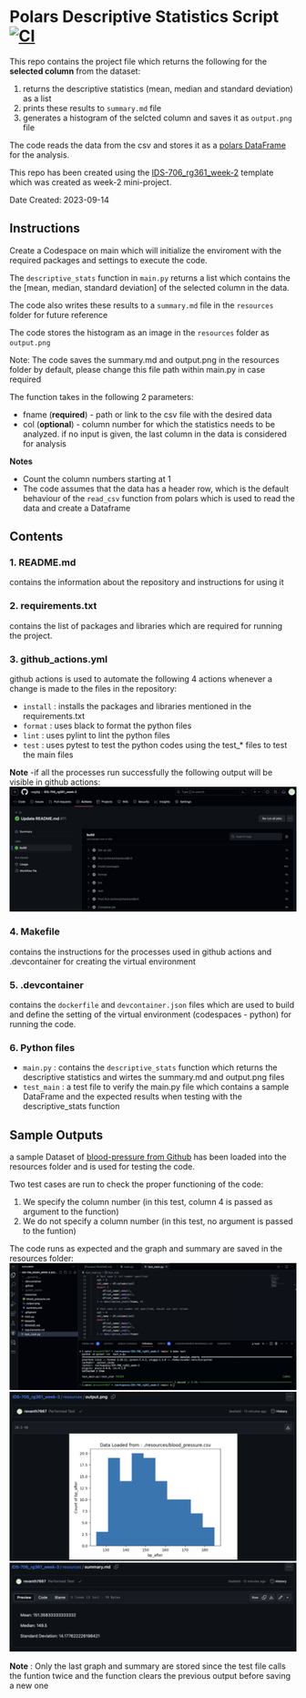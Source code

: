 # Polars Descriptive Statistics Script [![CI](https://github.com/nogibjj/IDS-706_rg361_week-3/actions/workflows/github_actions.yml/badge.svg)](https://github.com/nogibjj/IDS-706_rg361_week-3/actions/workflows/github_actions.yml)

This repo contains the project file which returns the following for the **selected column** from the dataset:
   1. returns the descriptive statistics (mean, median and standard deviation) as a list
   2. prints these results to ``summary.md`` file
   3. generates a histogram of the selcted column and saves it as ``output.png`` file

The code reads the data from the csv and stores it as a [polars DataFrame](https://pola-rs.github.io/polars/py-polars/html/reference/dataframe/index.html) for the analysis.

This repo has been created using the [IDS-706_rg361_week-2](https://github.com/nogibjj/IDS-706_rg361_week-2) template which was created as week-2 mini-project.

Date Created: 2023-09-14

## Instructions

Create a Codespace on main which will initialize the enviroment with the required packages and settings to execute the code.

The ``descriptive_stats`` function in ``main.py`` returns a list which contains the the [mean, median, standard deviation] of the selected column in the data. 

The code also writes these results to a ``summary.md`` file in the ``resources`` folder for future reference

The code stores the histogram as an image in the ``resources`` folder as ``output.png``

Note: The code saves the summary.md and output.png in the resources folder by default, please change this file path within main.py in case required

The function takes in the following 2 parameters:
   - fname (**required**) -  path or link to the csv file with the desired data
   - col (**optional**) - column number for which the statistics needs to be analyzed. if no input is given, the last column in the data is considered for analysis

   **Notes** 
   - Count the column numbers starting at 1
   - The code assumes that the data has a header row, which is the default behaviour of the ``read_csv`` function from polars which is used to read the data and create a Dataframe 

   
## Contents
### 1. README.md
   contains the information about the repository and instructions for using it
### 2. requirements.txt
   contains the list of packages and libraries which are required for running the project. 
   
### 3. github_actions.yml
   github actions is used to automate the following 4 actions whenever a change is made to the files in the repository:
   - ``install`` : installs the packages and libraries mentioned in the requirements.txt
   - ``format`` : uses black to format the python files
   - ``lint`` : uses pylint to lint the python files
   - ``test`` : uses pytest to test the python codes using the test_* files to test the main files
     
   **Note** -if all the processes run successfully the following output will be visible in github actions:
   ![Success Build](https://github.com/nogibjj/IDS-706_rg361_week-3/blob/3c5b6d480b1b61d060d5ed55a3915747071882a3/resources/success_build_week3.png)
   
### 4. Makefile
   contains the instructions for the processes used in github actions and .devcontainer for creating the virtual environment
### 5. .devcontainer
   contains the ``dockerfile`` and ``devcontainer.json`` files which are used to build and define the setting of the virtual environment (codespaces - python) for running the code.
### 6. Python files
   - ``main.py`` : contains the ``descriptive_stats`` function which returns the descriptive statistics and wirtes the summary.md and output.png files
   - ``test_main`` : a test file to verify the main.py file which contains a sample DataFrame and the expected results when testing with the  descriptive_stats function

## Sample Outputs
   a sample Dataset of [blood-pressure from Github](https://github.com/Opensourcefordatascience/Data-sets/blob/master/blood_pressure.csv) has been loaded into the resources folder and is used for testing the code.

   Two test cases are run to check the proper functioning of the code:
   1. We specify the column number (in this test, column 4 is passed as argument to the function)
   2. We do not specify a column number (in this test, no argument is passed to the funtion)

   The code runs as expected and the graph and summary are saved in the resources folder:
![test execution](https://github.com/nogibjj/IDS-706_rg361_week-3/blob/3c5b6d480b1b61d060d5ed55a3915747071882a3/resources/test%20output_week3.png)
![test_output](https://github.com/nogibjj/IDS-706_rg361_week-3/blob/3c5b6d480b1b61d060d5ed55a3915747071882a3/resources/graph_sample_week3.png)
![summary output](https://github.com/nogibjj/IDS-706_rg361_week-3/blob/3c5b6d480b1b61d060d5ed55a3915747071882a3/resources/summary_sample_week3.png)

**Note** : Only the last graph and summary are stored since the test file calls the funtion twice and the function clears the previous output before saving a new one
